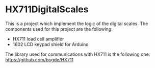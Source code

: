 # HX711DigitalScales

This is a project which implement the logic of the digital scales.
The components used for this project are the following:

- HX711 load cell amplifier
- 1602 LCD keypad shield for Arduino

The library used for communications with HX711 is the following one:
https://github.com/bogde/HX711

